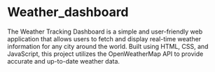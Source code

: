 # Weather_dashboard
The Weather Tracking Dashboard is a simple and user-friendly web application that allows users to fetch and display real-time weather information for any city around the world. Built using HTML, CSS, and JavaScript, this project utilizes the OpenWeatherMap API to provide accurate and up-to-date weather data.

